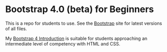 # Bootstrap 4.0 (beta) for Beginners

This is a repo for students to use. See the [Bootstrap](http://getbootstrap.com/) site for latest versions of all files.

My [Bootstrap 4 Introduction](http://bit.ly/mm-bootstrap4) is suitable for students approaching an intermediate level of competency with HTML and CSS.
